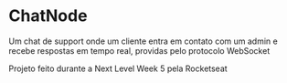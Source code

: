 # ChatNode
Um chat de support onde um cliente entra em contato com um admin e recebe respostas em tempo real, providas pelo protocolo WebSocket 

Projeto feito durante a Next Level Week 5 pela Rocketseat
